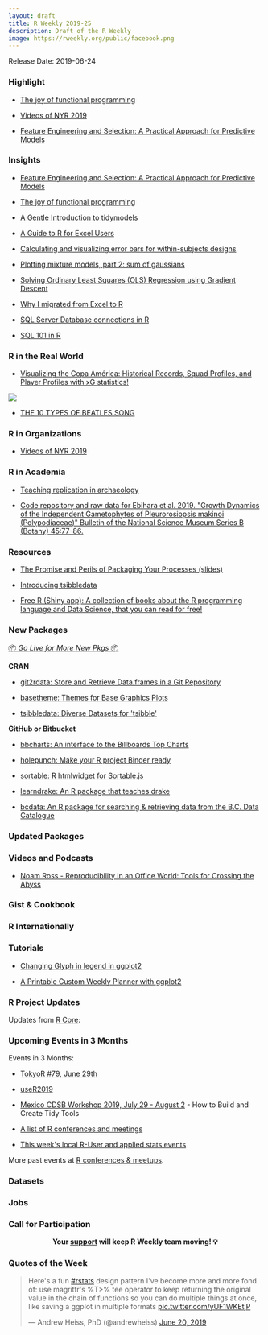 ```yaml
---
layout: draft
title: R Weekly 2019-25
description: Draft of the R Weekly
image: https://rweekly.org/public/facebook.png
---
```


Release Date: 2019-06-24

###  Highlight
+ [The joy of functional programming](https://speakerdeck.com/hadley/the-joy-of-functional-programming)

+ [Videos of NYR 2019](https://www.rstats.nyc/2019/nyr/)

+ [Feature Engineering and Selection: A Practical Approach for Predictive Models](https://bookdown.org/max/FES/)


### Insights

+ [Feature Engineering and Selection: A Practical Approach for Predictive Models](https://bookdown.org/max/FES/)

+ [The joy of functional programming](https://speakerdeck.com/hadley/the-joy-of-functional-programming)

+ [A Gentle Introduction to tidymodels](https://rviews.rstudio.com/2019/06/19/a-gentle-intro-to-tidymodels/)

+ [A Guide to R for Excel Users](https://rfortherestofus.com/2019/06/a-guide-to-r-for-excel-users/)

+ [Calculating and visualizing error bars for within-subjects designs](https://www.niklasjohannes.com/post/calculating-and-visualizing-error-bars-for-within-subjects-designs/)

+ [Plotting mixture models, part 2: sum of gaussians](https://dozenoaks.twelvetreeslab.co.uk/2019/06/sum-of-gaussians/)

+ [Solving Ordinary Least Squares (OLS) Regression using Gradient Descent](https://ekarinpongpipat.com/blog_solving_ols_regression_using_gradient_descent.html)

+ [Why I migrated from Excel to R](https://outsiderdata.netlify.com/post/why-i-migrated-from-excel-to-r/)

+ [SQL Server Database connections in R](https://mainard.co.uk/post/database-connections-in-r/)

+ [SQL 101 in R](https://teachdatascience.com/sql/)




### R in the Real World

+ [Visualizing the Copa América: Historical Records, Squad Profiles, and Player Profiles with xG statistics!](https://ryo-n7.github.io/2019-06-18-visualize-copa-america/)

![](https://i.imgur.com/Elzd0Sc.png)

+ [THE 10 TYPES OF BEATLES SONG](https://joshua-feldman.github.io/blog/the-10-types-of-beatles-song/)


###  R in Organizations

+ [Videos of NYR 2019](https://www.rstats.nyc/2019/nyr/)


###  R in Academia

+ [Teaching replication in archaeology](https://github.com/benmarwick/teaching-replication-in-archaeology)

+ [Code repository and raw data for Ebihara et al. 2019. "Growth Dynamics of the Independent Gametophytes of Pleurorosiopsis makinoi (Polypodiaceae)" Bulletin of the National Science Museum Series B (Botany) 45:77-86.](https://github.com/joelnitta/pleurosoriopsis)

###  Resources

+ [The Promise and Perils of Packaging Your Processes (slides)](https://khailper.github.io/process_packaging_pres/#1)

+ [Introducing tsibbledata](https://www.mitchelloharawild.com/blog/tsibbledata/)

+ [Free R (Shiny app): A collection of books about the R programming language and Data Science, that you can read for free!](https://committedtotape.shinyapps.io/freeR/)


###  New Packages

<p class="added-hostname"><a href="https://rweekly.org/live" target="_blank" class="externalLink">📦 <i>Go Live for More New Pkgs</i> 📦</a></p>

**CRAN**

- [git2rdata: Store and Retrieve Data.frames in a Git Repository](https://CRAN.R-project.org/package=git2rdata)

- [basetheme: Themes for Base Graphics Plots](https://CRAN.R-project.org/package=basetheme)

- [tsibbledata: Diverse Datasets for 'tsibble'](https://CRAN.R-project.org/package=tsibbledata)


**GitHub or Bitbucket**

- [bbcharts: An interface to the Billboards Top Charts](https://github.com/josiahparry/bbcharts)

- [holepunch: Make your R project Binder ready](https://github.com/karthik/holepunch)

- [sortable: R htmlwidget for Sortable.js](https://github.com/rstudio/sortable)

- [learndrake: An R package that teaches drake](https://github.com/wlandau/learndrake)

- [bcdata: An R package for searching & retrieving data from the B.C. Data Catalogue](https://github.com/bcgov/bcdata)

### Updated Packages



###  Videos and Podcasts

+ [Noam Ross - Reproducibility in an Office World: Tools for Crossing the Abyss](https://www.youtube.com/watch?v=sNLNTbiFsmE)

### Gist & Cookbook



### R Internationally



###  Tutorials

+ [Changing Glyph in legend in ggplot2](https://www.hvitfeldt.me/blog/changing-glyph-in-ggplot2/)

+ [A Printable Custom Weekly Planner with ggplot2](https://www.garrickadenbuie.com/blog/ggplot2-weekly-planner/)

<!--<div class="post-more-begi
n></div><div class="post-more-end"></div>-->

###  R Project Updates

Updates from [R Core](http://developer.r-project.org/blosxom.cgi/R-devel/NEWS):


###  Upcoming Events in 3 Months

Events in 3 Months:

+ [TokyoR #79, June 29th](https://tokyor.connpass.com/event/135622/)

+ [useR2019](http://www.user2019.fr/)

+ [Mexico CDSB Workshop 2019, July 29 - August 2](https://comunidadbioinfo.github.io/post/building-tidy-tools-cdsb-runconf-2019/) - How to Build and Create Tidy Tools

+ [A list of R conferences and meetings](https://jumpingrivers.github.io/meetingsR/events.html)

+ [This week's local R-User and applied stats events](https://community.rstudio.com/c/irl)


More past events at [R conferences & meetups](https://conf.rweekly.org).


### Datasets

### Jobs




###  Call for Participation


<p class="hide-support added-hostname support-rweekly" style="text-align: center;font-weight: bold;">Your <a class="non-visited externalLink" href="https://www.patreon.com/rweekly" onclick="pas(this)">support</a> will keep R Weekly team moving! 💡</p>

###  Quotes of the Week

<blockquote class="twitter-tweet" data-lang="en"><p lang="en" dir="ltr">Here&#39;s a fun <a href="https://twitter.com/hashtag/rstats?src=hash&amp;ref_src=twsrc%5Etfw">#rstats</a> design pattern I&#39;ve become more and more fond of: use magrittr&#39;s %T&gt;% tee operator to keep returning the original value in the chain of functions so you can do multiple things at once, like saving a ggplot in multiple formats <a href="https://t.co/yUF1WKEtjP">pic.twitter.com/yUF1WKEtjP</a></p>&mdash; Andrew Heiss, PhD (@andrewheiss) <a href="https://twitter.com/andrewheiss/status/1141853448591200256?ref_src=twsrc%5Etfw">June 20, 2019</a></blockquote>
<script async src="https://platform.twitter.com/widgets.js" charset="utf-8"></script>



